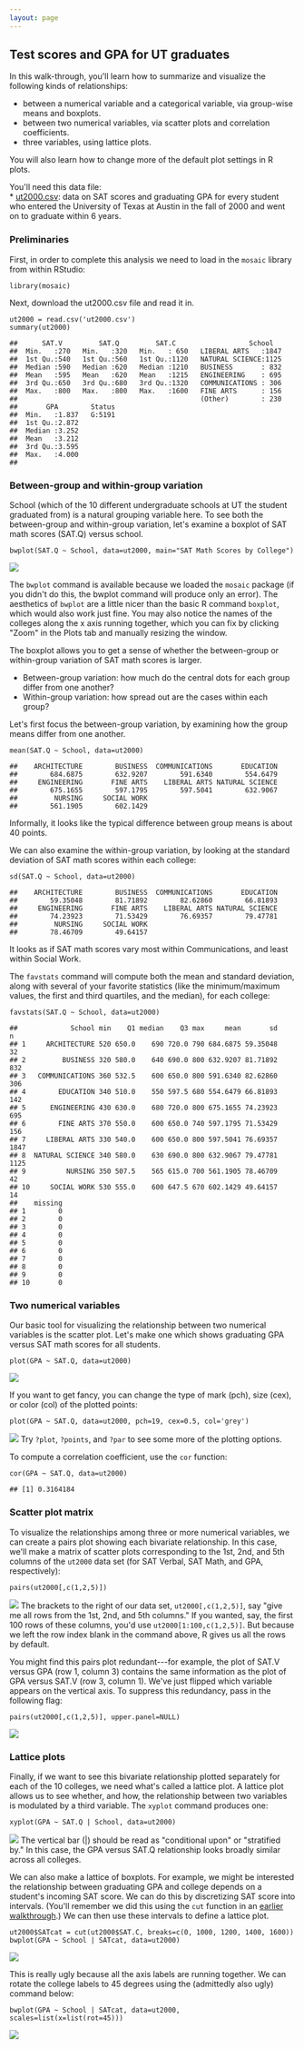 ```yaml
---
layout: page
---
```


Test scores and GPA for UT graduates
------------------------------------

In this walk-through, you'll learn how to summarize and visualize the
following kinds of relationships:  
- between a numerical variable and a categorical variable, via
group-wise means and boxplots.  
- between two numerical variables, via scatter plots and correlation
coefficients.  
- three variables, using lattice plots.

You will also learn how to change more of the default plot settings in R
plots.

You'll need this data file:  
\* [ut2000.csv](http://jgscott.github.io/teaching/data/ut2000.csv): data
on SAT scores and graduating GPA for every student who entered the
University of Texas at Austin in the fall of 2000 and went on to
graduate within 6 years.

### Preliminaries

First, in order to complete this analysis we need to load in the
`mosaic` library from within RStudio:

    library(mosaic)

Next, download the ut2000.csv file and read it in.

    ut2000 = read.csv('ut2000.csv')
    summary(ut2000)

    ##      SAT.V         SAT.Q         SAT.C                  School    
    ##  Min.   :270   Min.   :320   Min.   : 650   LIBERAL ARTS   :1847  
    ##  1st Qu.:540   1st Qu.:560   1st Qu.:1120   NATURAL SCIENCE:1125  
    ##  Median :590   Median :620   Median :1210   BUSINESS       : 832  
    ##  Mean   :595   Mean   :620   Mean   :1215   ENGINEERING    : 695  
    ##  3rd Qu.:650   3rd Qu.:680   3rd Qu.:1320   COMMUNICATIONS : 306  
    ##  Max.   :800   Max.   :800   Max.   :1600   FINE ARTS      : 156  
    ##                                             (Other)        : 230  
    ##       GPA        Status  
    ##  Min.   :1.837   G:5191  
    ##  1st Qu.:2.872           
    ##  Median :3.252           
    ##  Mean   :3.212           
    ##  3rd Qu.:3.595           
    ##  Max.   :4.000           
    ## 

### Between-group and within-group variation

School (which of the 10 different undergraduate schools at UT the
student graduated from) is a natural grouping variable here. To see both
the between-group and within-group variation, let's examine a boxplot of
SAT math scores (SAT.Q) versus school.

    bwplot(SAT.Q ~ School, data=ut2000, main="SAT Math Scores by College")

![](sat_files/figure-markdown_strict/unnamed-chunk-3-1.png)

The `bwplot` command is available because we loaded the `mosaic` package
(if you didn't do this, the bwplot command will produce only an error).
The aesthetics of `bwplot` are a little nicer than the basic R command
`boxplot`, which would also work just fine. You may also notice the
names of the colleges along the x axis running together, which you can
fix by clicking "Zoom" in the Plots tab and manually resizing the
window.

The boxplot allows you to get a sense of whether the between-group or
within-group variation of SAT math scores is larger.  
- Between-group variation: how much do the central dots for each group
differ from one another?  
- Within-group variation: how spread out are the cases within each
group?

Let's first focus the between-group variation, by examining how the
group means differ from one another.

    mean(SAT.Q ~ School, data=ut2000)

    ##    ARCHITECTURE        BUSINESS  COMMUNICATIONS       EDUCATION 
    ##        684.6875        632.9207        591.6340        554.6479 
    ##     ENGINEERING       FINE ARTS    LIBERAL ARTS NATURAL SCIENCE 
    ##        675.1655        597.1795        597.5041        632.9067 
    ##         NURSING     SOCIAL WORK 
    ##        561.1905        602.1429

Informally, it looks like the typical difference between group means is
about 40 points.

We can also examine the within-group variation, by looking at the
standard deviation of SAT math scores within each college:

    sd(SAT.Q ~ School, data=ut2000)

    ##    ARCHITECTURE        BUSINESS  COMMUNICATIONS       EDUCATION 
    ##        59.35048        81.71892        82.62860        66.81893 
    ##     ENGINEERING       FINE ARTS    LIBERAL ARTS NATURAL SCIENCE 
    ##        74.23923        71.53429        76.69357        79.47781 
    ##         NURSING     SOCIAL WORK 
    ##        78.46709        49.64157

It looks as if SAT math scores vary most within Communications, and
least within Social Work.

The `favstats` command will compute both the mean and standard
deviation, along with several of your favorite statistics (like the
minimum/maximum values, the first and third quartiles, and the median),
for each college:

    favstats(SAT.Q ~ School, data=ut2000)

    ##             School min    Q1 median    Q3 max     mean       sd    n
    ## 1     ARCHITECTURE 520 650.0    690 720.0 790 684.6875 59.35048   32
    ## 2         BUSINESS 320 580.0    640 690.0 800 632.9207 81.71892  832
    ## 3   COMMUNICATIONS 360 532.5    600 650.0 800 591.6340 82.62860  306
    ## 4        EDUCATION 340 510.0    550 597.5 680 554.6479 66.81893  142
    ## 5      ENGINEERING 430 630.0    680 720.0 800 675.1655 74.23923  695
    ## 6        FINE ARTS 370 550.0    600 650.0 740 597.1795 71.53429  156
    ## 7     LIBERAL ARTS 330 540.0    600 650.0 800 597.5041 76.69357 1847
    ## 8  NATURAL SCIENCE 340 580.0    630 690.0 800 632.9067 79.47781 1125
    ## 9          NURSING 350 507.5    565 615.0 700 561.1905 78.46709   42
    ## 10     SOCIAL WORK 530 555.0    600 647.5 670 602.1429 49.64157   14
    ##    missing
    ## 1        0
    ## 2        0
    ## 3        0
    ## 4        0
    ## 5        0
    ## 6        0
    ## 7        0
    ## 8        0
    ## 9        0
    ## 10       0

### Two numerical variables

Our basic tool for visualizing the relationship between two numerical
variables is the scatter plot. Let's make one which shows graduating GPA
versus SAT math scores for all students.

    plot(GPA ~ SAT.Q, data=ut2000)

![](sat_files/figure-markdown_strict/unnamed-chunk-7-1.png)

If you want to get fancy, you can change the type of mark (pch), size
(cex), or color (col) of the plotted points:

    plot(GPA ~ SAT.Q, data=ut2000, pch=19, cex=0.5, col='grey')

![](sat_files/figure-markdown_strict/unnamed-chunk-8-1.png) Try `?plot`,
`?points`, and `?par` to see some more of the plotting options.

To compute a correlation coefficient, use the `cor` function:

    cor(GPA ~ SAT.Q, data=ut2000)

    ## [1] 0.3164184

### Scatter plot matrix

To visualize the relationships among three or more numerical variables,
we can create a pairs plot showing each bivariate relationship. In this
case, we'll make a matrix of scatter plots corresponding to the 1st,
2nd, and 5th columns of the `ut2000` data set (for SAT Verbal, SAT Math,
and GPA, respectively):

    pairs(ut2000[,c(1,2,5)])

![](sat_files/figure-markdown_strict/unnamed-chunk-10-1.png) The
brackets to the right of our data set, `ut2000[,c(1,2,5)]`, say "give me
all rows from the 1st, 2nd, and 5th columns." If you wanted, say, the
first 100 rows of these columns, you'd use `ut2000[1:100,c(1,2,5)]`. But
because we left the row index blank in the command above, R gives us all
the rows by default.

You might find this pairs plot redundant---for example, the plot of
SAT.V versus GPA (row 1, column 3) contains the same information as the
plot of GPA versus SAT.V (row 3, column 1). We've just flipped which
variable appears on the vertical axis. To suppress this redundancy, pass
in the following flag:

    pairs(ut2000[,c(1,2,5)], upper.panel=NULL)

![](sat_files/figure-markdown_strict/unnamed-chunk-11-1.png)

### Lattice plots

Finally, if we want to see this bivariate relationship plotted
separately for each of the 10 colleges, we need what's called a lattice
plot. A lattice plot allows us to see whether, and how, the relationship
between two variables is modulated by a third variable. The `xyplot`
command produces one:

    xyplot(GPA ~ SAT.Q | School, data=ut2000)

![](sat_files/figure-markdown_strict/unnamed-chunk-12-1.png) The
vertical bar (|) should be read as "conditional upon" or "stratified
by." In this case, the GPA versus SAT.Q relationship looks broadly
similar across all colleges.

We can also make a lattice of boxplots. For example, we might be
interested the relationship between graduating GPA and college depends
on a student's incoming SAT score. We can do this by discretizing SAT
score into intervals. (You'll remember we did this using the `cut`
function in an [earlier
walkthrough](http://jgscott.github.io/teaching/r/titanic/titanic.html).)
We can then use these intervals to define a lattice plot.

    ut2000$SATcat = cut(ut2000$SAT.C, breaks=c(0, 1000, 1200, 1400, 1600))
    bwplot(GPA ~ School | SATcat, data=ut2000)

![](sat_files/figure-markdown_strict/unnamed-chunk-13-1.png)

This is really ugly because all the axis labels are running together. We
can rotate the college labels to 45 degrees using the (admittedly also
ugly) command below:

    bwplot(GPA ~ School | SATcat, data=ut2000, scales=list(x=list(rot=45)))

![](sat_files/figure-markdown_strict/unnamed-chunk-14-1.png)
